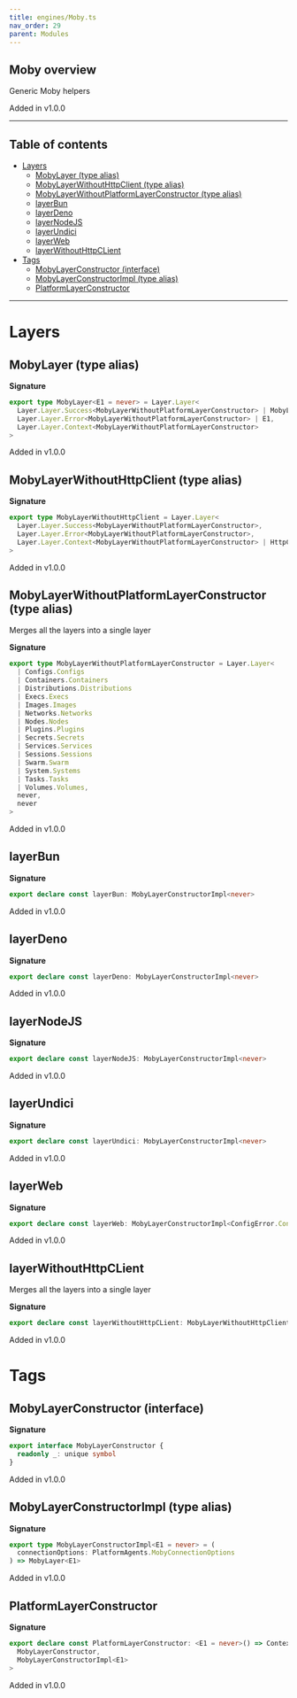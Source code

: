 ```yaml
---
title: engines/Moby.ts
nav_order: 29
parent: Modules
---
```


## Moby overview

Generic Moby helpers

Added in v1.0.0

---

<h2 class="text-delta">Table of contents</h2>

- [Layers](#layers)
  - [MobyLayer (type alias)](#mobylayer-type-alias)
  - [MobyLayerWithoutHttpClient (type alias)](#mobylayerwithouthttpclient-type-alias)
  - [MobyLayerWithoutPlatformLayerConstructor (type alias)](#mobylayerwithoutplatformlayerconstructor-type-alias)
  - [layerBun](#layerbun)
  - [layerDeno](#layerdeno)
  - [layerNodeJS](#layernodejs)
  - [layerUndici](#layerundici)
  - [layerWeb](#layerweb)
  - [layerWithoutHttpCLient](#layerwithouthttpclient)
- [Tags](#tags)
  - [MobyLayerConstructor (interface)](#mobylayerconstructor-interface)
  - [MobyLayerConstructorImpl (type alias)](#mobylayerconstructorimpl-type-alias)
  - [PlatformLayerConstructor](#platformlayerconstructor)

---

# Layers

## MobyLayer (type alias)

**Signature**

```ts
export type MobyLayer<E1 = never> = Layer.Layer<
  Layer.Layer.Success<MobyLayerWithoutPlatformLayerConstructor> | MobyLayerConstructor,
  Layer.Layer.Error<MobyLayerWithoutPlatformLayerConstructor> | E1,
  Layer.Layer.Context<MobyLayerWithoutPlatformLayerConstructor>
>
```

Added in v1.0.0

## MobyLayerWithoutHttpClient (type alias)

**Signature**

```ts
export type MobyLayerWithoutHttpClient = Layer.Layer<
  Layer.Layer.Success<MobyLayerWithoutPlatformLayerConstructor>,
  Layer.Layer.Error<MobyLayerWithoutPlatformLayerConstructor>,
  Layer.Layer.Context<MobyLayerWithoutPlatformLayerConstructor> | HttpClient.HttpClient.Default
>
```

Added in v1.0.0

## MobyLayerWithoutPlatformLayerConstructor (type alias)

Merges all the layers into a single layer

**Signature**

```ts
export type MobyLayerWithoutPlatformLayerConstructor = Layer.Layer<
  | Configs.Configs
  | Containers.Containers
  | Distributions.Distributions
  | Execs.Execs
  | Images.Images
  | Networks.Networks
  | Nodes.Nodes
  | Plugins.Plugins
  | Secrets.Secrets
  | Services.Services
  | Sessions.Sessions
  | Swarm.Swarm
  | System.Systems
  | Tasks.Tasks
  | Volumes.Volumes,
  never,
  never
>
```

Added in v1.0.0

## layerBun

**Signature**

```ts
export declare const layerBun: MobyLayerConstructorImpl<never>
```

Added in v1.0.0

## layerDeno

**Signature**

```ts
export declare const layerDeno: MobyLayerConstructorImpl<never>
```

Added in v1.0.0

## layerNodeJS

**Signature**

```ts
export declare const layerNodeJS: MobyLayerConstructorImpl<never>
```

Added in v1.0.0

## layerUndici

**Signature**

```ts
export declare const layerUndici: MobyLayerConstructorImpl<never>
```

Added in v1.0.0

## layerWeb

**Signature**

```ts
export declare const layerWeb: MobyLayerConstructorImpl<ConfigError.ConfigError>
```

Added in v1.0.0

## layerWithoutHttpCLient

Merges all the layers into a single layer

**Signature**

```ts
export declare const layerWithoutHttpCLient: MobyLayerWithoutHttpClient
```

Added in v1.0.0

# Tags

## MobyLayerConstructor (interface)

**Signature**

```ts
export interface MobyLayerConstructor {
  readonly _: unique symbol
}
```

Added in v1.0.0

## MobyLayerConstructorImpl (type alias)

**Signature**

```ts
export type MobyLayerConstructorImpl<E1 = never> = (
  connectionOptions: PlatformAgents.MobyConnectionOptions
) => MobyLayer<E1>
```

Added in v1.0.0

## PlatformLayerConstructor

**Signature**

```ts
export declare const PlatformLayerConstructor: <E1 = never>() => Context.Tag<
  MobyLayerConstructor,
  MobyLayerConstructorImpl<E1>
>
```

Added in v1.0.0
